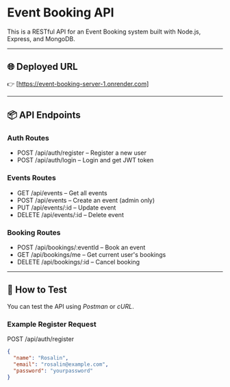 # Event Booking API

This is a RESTful API for an Event Booking system built with Node.js, Express, and MongoDB.

---

## 🌐 Deployed URL

👉 [https://event-booking-server-1.onrender.com]

---

## 📦 API Endpoints

### Auth Routes
- POST /api/auth/register – Register a new user  
- POST /api/auth/login – Login and get JWT token

### Events Routes
- GET /api/events – Get all events  
- POST /api/events – Create an event (admin only)  
- PUT /api/events/:id – Update event  
- DELETE /api/events/:id – Delete event

### Booking Routes
- POST /api/bookings/:eventId – Book an event  
- GET /api/bookings/me – Get current user's bookings  
- DELETE /api/bookings/:id – Cancel booking

---

## 🧪 How to Test

You can test the API using *Postman* or *cURL*.

### Example Register Request

POST /api/auth/register
```json
{
  "name": "Rosalin",
  "email": "rosalin@example.com",
  "password": "yourpassword"
}